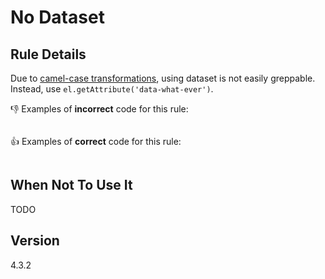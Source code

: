 # No Dataset

## Rule Details

Due to [camel-case transformations](https://developer.mozilla.org/en-US/docs/Web/API/HTMLElement/dataset#Name_conversion), using dataset is not easily greppable. Instead, use `el.getAttribute('data-what-ever')`.

👎 Examples of **incorrect** code for this rule:

```js

```

👍 Examples of **correct** code for this rule:

```js

```

## When Not To Use It

TODO

## Version

4.3.2
